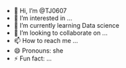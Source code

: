 - 👋 Hi, I’m @TJ0607
- 👀 I’m interested in ...
- 🌱 I’m currently learning Data science 
- 💞️ I’m looking to collaborate on ...
- 📫 How to reach me ...
- 😄 Pronouns: she 
- ⚡ Fun fact: ...

<!---
TJ0607/TJ0607 is a ✨ special ✨ repository because its `README.md` (this file) appears on your GitHub profile.
You can click the Preview link to take a look at your changes.
--->

